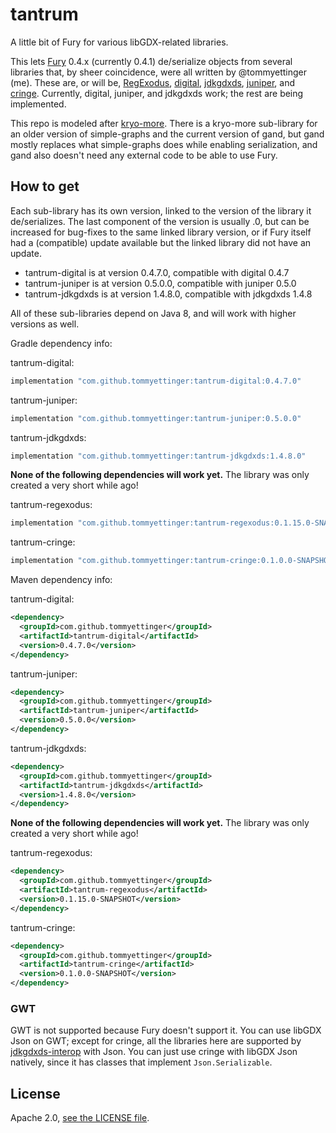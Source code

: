 # tantrum

A little bit of Fury for various libGDX-related libraries.

This lets [Fury](https://fury.apache.org) 0.4.x (currently 0.4.1) de/serialize objects from several libraries that, by
sheer coincidence, were all written by @tommyettinger (me). These are, or will be,
[RegExodus](https://github.com/tommyettinger/RegExodus), [digital](https://github.com/tommyettinger/digital),
[jdkgdxds](https://github.com/tommyettinger/jdkgdxds), [juniper](https://github.com/tommyettinger/juniper),
and [cringe](https://github.com/tommyettinger/cringe). Currently, digital, juniper, and jdkgdxds work; the rest are being implemented.

This repo is modeled after [kryo-more](https://github.com/tommyettinger/kryo-more). There is a kryo-more sub-library
for an older version of simple-graphs and the current version of gand, but gand mostly replaces what simple-graphs
does while enabling serialization, and gand also doesn't need any external code to be able to use Fury.

## How to get

Each sub-library has its own version, linked to the version of the library it de/serializes.
The last component of the version is usually .0, but can be increased for bug-fixes to the same linked library version,
or if Fury itself had a (compatible) update available but the linked library did not have an update.

  - tantrum-digital is at version 0.4.7.0, compatible with digital 0.4.7
  - tantrum-juniper is at version 0.5.0.0, compatible with juniper 0.5.0
  - tantrum-jdkgdxds is at version 1.4.8.0, compatible with jdkgdxds 1.4.8

All of these sub-libraries depend on Java 8, and will work with higher versions as well.

Gradle dependency info:

tantrum-digital:

```gradle
implementation "com.github.tommyettinger:tantrum-digital:0.4.7.0"
```

tantrum-juniper:

```gradle
implementation "com.github.tommyettinger:tantrum-juniper:0.5.0.0"
```

tantrum-jdkgdxds:

```gradle
implementation "com.github.tommyettinger:tantrum-jdkgdxds:1.4.8.0"
```

**None of the following dependencies will work yet.** The library was only created a very short while ago!

tantrum-regexodus:

```gradle
implementation "com.github.tommyettinger:tantrum-regexodus:0.1.15.0-SNAPSHOT"
```

tantrum-cringe:

```gradle
implementation "com.github.tommyettinger:tantrum-cringe:0.1.0.0-SNAPSHOT"
```

Maven dependency info:

tantrum-digital:

```xml
<dependency>
  <groupId>com.github.tommyettinger</groupId>
  <artifactId>tantrum-digital</artifactId>
  <version>0.4.7.0</version>
</dependency>
```

tantrum-juniper:

```xml
<dependency>
  <groupId>com.github.tommyettinger</groupId>
  <artifactId>tantrum-juniper</artifactId>
  <version>0.5.0.0</version>
</dependency>
```

tantrum-jdkgdxds:

```xml
<dependency>
  <groupId>com.github.tommyettinger</groupId>
  <artifactId>tantrum-jdkgdxds</artifactId>
  <version>1.4.8.0</version>
</dependency>
```

**None of the following dependencies will work yet.** The library was only created a very short while ago!

tantrum-regexodus:

```xml
<dependency>
  <groupId>com.github.tommyettinger</groupId>
  <artifactId>tantrum-regexodus</artifactId>
  <version>0.1.15.0-SNAPSHOT</version>
</dependency>
```

tantrum-cringe:

```xml
<dependency>
  <groupId>com.github.tommyettinger</groupId>
  <artifactId>tantrum-cringe</artifactId>
  <version>0.1.0.0-SNAPSHOT</version>
</dependency>
```

### GWT

GWT is not supported because Fury doesn't support it. You can use libGDX Json on GWT; except for cringe,
all the libraries here are supported by [jdkgdxds-interop](https://github.com/tommyettinger/jdkgdxds_interop) with Json. You can just use cringe
with libGDX Json natively, since it has classes that implement `Json.Serializable`.

## License

Apache 2.0, [see the LICENSE file](LICENSE).